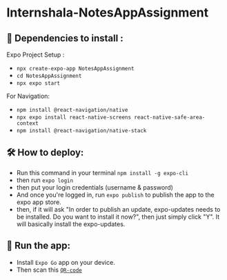 # Internshala-NotesAppAssignment

## 🔰 Dependencies to install :
Expo Project Setup :
- `npx create-expo-app NotesAppAssignment`
- `cd NotesAppAssignment`
- `npx expo start`

For Navigation:
- `npm install @react-navigation/native`
- `npx expo install react-native-screens react-native-safe-area-context`
- `npm install @react-navigation/native-stack`

## 🛠 How to deploy:
- Run this command in your terminal `npm install -g expo-cli`
- then run `expo login`
- then put your login credentials (username & password)
- And once you're logged in, run `expo publish` to publish the app to the expo app store.
- then, if it will ask "In order to publish an update, expo-updates needs to be installed. Do you want to install it now?", then just simply click "Y". It will basically install the expo-updates.

## 🚀 Run the app:
- Install `Expo Go` app on your device.
- Then scan this [`QR-code`](https://expo.dev/@princid/NotesAppAssignment)
